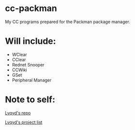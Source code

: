 # cc-packman
My CC programs prepared for the Packman package manager.

# Will include:

- WClear
- CClear
- Rednet Snooper
- CCWiki
- GSet
- Peripheral Manager

# Note to self:

[Lyqyd's repo](https://github.com/lyqyd/cc-packman)

[Lyqyd's project list](https://raw.githubusercontent.com/lyqyd/cc-packman/master/projects)
